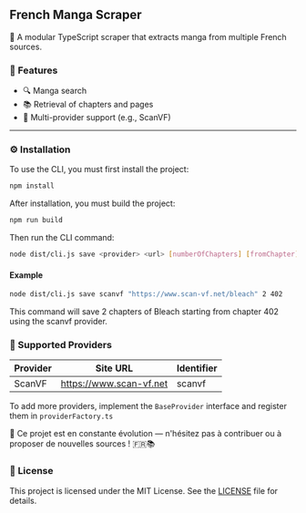## French Manga Scraper

🎯 A modular TypeScript scraper that extracts manga from multiple French sources.

### 🚀 Features

- 🔍 Manga search
- 📚 Retrieval of chapters and pages
- 🔌 Multi-provider support (e.g., ScanVF)

---

### ⚙️ Installation

To use the CLI, you must first install the project:

```bash
npm install
```

After installation, you must build the project:

```bash
npm run build
```

Then run the CLI command:

```bash
node dist/cli.js save <provider> <url> [numberOfChapters] [fromChapter]
```

#### Example

```bash
node dist/cli.js save scanvf "https://www.scan-vf.net/bleach" 2 402
```

This command will save 2 chapters of Bleach starting from chapter 402 using the scanvf provider.

### 📡 Supported Providers

| Provider | Site URL                | Identifier |
| -------- | ----------------------- | ---------- |
| ScanVF   | https://www.scan-vf.net | scanvf     |

To add more providers, implement the `BaseProvider` interface and register them in `providerFactory.ts`

🚧 Ce projet est en constante évolution — n'hésitez pas à contribuer ou à proposer de nouvelles sources ! 🇫🇷📚

### 📜 License

This project is licensed under the MIT License. See the [LICENSE](LICENSE) file for details.
